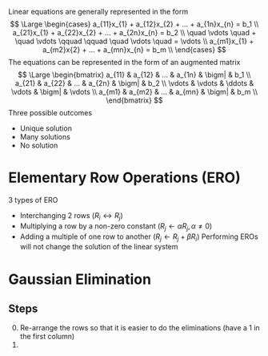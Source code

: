 Linear equations are generally represented in the form
$$
\Large
\begin{cases}
a_{11}x_{1} + a_{12}x_{2} + ... + a_{1n}x_{n} = b_1 \\
a_{21}x_{1} + a_{22}x_{2} + ... + a_{2n}x_{n} = b_2 \\
\quad \vdots \quad + \quad \vdots \qquad \qquad \quad \vdots \quad = \vdots \\
a_{m1}x_{1} + a_{m2}x{2} + ... + a_{mn}x_{n} = b_m \\
\end{cases}
$$
The equations can be represented in the form of an augmented matrix
$$
\Large
\begin{bmatrix}
a_{11} & a_{12} & ... & a_{1n} & \bigm| & b_1 \\ 
a_{21} & a_{22} & ... & a_{2n} & \bigm| & b_2 \\
\vdots & \vdots & \ddots & \vdots & \bigm| & \vdots  \\ 
a_{m1} & a_{m2} & ... & a_{mn} & \bigm| & b_m \\
\end{bmatrix}
$$
Three possible outcomes
- Unique solution
- Many solutions
- No solution
# Elementary Row Operations (ERO)
3 types of ERO
- Interchanging 2 rows ($R_{i} \leftrightarrow R_j$)
- Multiplying a row by a non-zero constant ($R_{j}\leftarrow \alpha R_{j}, \alpha \neq 0$)
- Adding a multiple of one row to another ($R_{j} \leftarrow R_{j} + \beta R_i$)
Performing EROs will not change the solution of the linear system
# Gaussian Elimination
## Steps
0) Re-arrange the rows so that it is easier to do the eliminations (have a 1 in the first column)
1) 